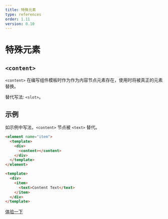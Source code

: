 ```yaml
---
title: 特殊元素
type: references
order: 1.11
version: 0.10
---
```


# 特殊元素

## `<content>`

`<content>` 在编写组件模板时作为作为内容节点元素存在，使用时将被真正的元素替换。

替代写法: `<slot>`。

## 示例

如示例中写法，`<content>`  节点被 `<text>` 替代。

```html
<element name="item">
  <template>
    <div>
      <content></content>
    </div>
  </template>
</element>

<template>
  <div>
    <item>
      <text>Content Text</text>
    </item>
  </div>
</template>
```

[体验一下](http://dotwe.org/bf4354a0e6dbe67470ad1a988cdd565e)

